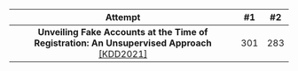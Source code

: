 | Attempt | #1 | #2 |
| :---: | :---: | :---: |
| **Unveiling Fake Accounts at the Time of Registration: An Unsupervised Approach** [[KDD2021]](https://dl.acm.org/doi/pdf/10.1145/3447548.3467094) | 301 | 283 |

